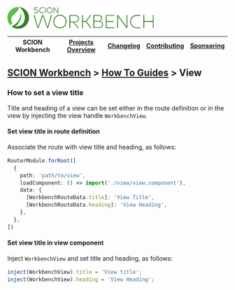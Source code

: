 <a href="/README.md"><img src="/resources/branding/scion-workbench-banner.svg" height="50" alt="SCION Workbench"></a>

| SCION Workbench | [Projects Overview][menu-projects-overview] | [Changelog][menu-changelog] | [Contributing][menu-contributing] | [Sponsoring][menu-sponsoring] |  
| --- | --- | --- | --- | --- |

## [SCION Workbench][menu-home] > [How To Guides][menu-how-to] > View

### How to set a view title
Title and heading of a view can be set either in the route definition or in the view by injecting the view handle `WorkbenchView`.

#### Set view title in route definition
Associate the route with view title and heading, as follows:

```ts
RouterModule.forRoot([
  {
    path: 'path/to/view',
    loadComponent: () => import('./view/view.component'),
    data: {
      [WorkbenchRouteData.title]: 'View Title',
      [WorkbenchRouteData.heading]: 'View Heading',
    },
  },
])
```

#### Set view title in view component
Inject `WorkbenchView` and set title and heading, as follows:

```typescript
inject(WorkbenchView).title = 'View title';
inject(WorkbenchView).heading = 'View Heading';
```

[menu-how-to]: /docs/site/howto/how-to.md

[menu-home]: /README.md
[menu-projects-overview]: /docs/site/projects-overview.md
[menu-changelog]: /docs/site/changelog.md
[menu-contributing]: /CONTRIBUTING.md
[menu-sponsoring]: /docs/site/sponsoring.md
